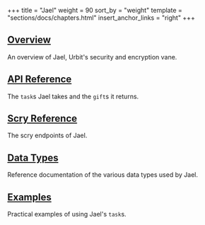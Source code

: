 +++
title = "Jael"
weight = 90
sort_by = "weight"
template = "sections/docs/chapters.html"
insert_anchor_links = "right"
+++

## [Overview](@/docs/arvo/jael/jael.md)

An overview of Jael, Urbit's security and encryption vane.

## [API Reference](@/docs/arvo/jael/tasks.md)

The `task`s Jael takes and the `gift`s it returns.

## [Scry Reference](@/docs/arvo/jael/scry.md)

The scry endpoints of Jael.

## [Data Types](@/docs/arvo/jael/data-types.md)

Reference documentation of the various data types used by Jael.

## [Examples](@/docs/arvo/jael/examples.md)

Practical examples of using Jael's `task`s.
